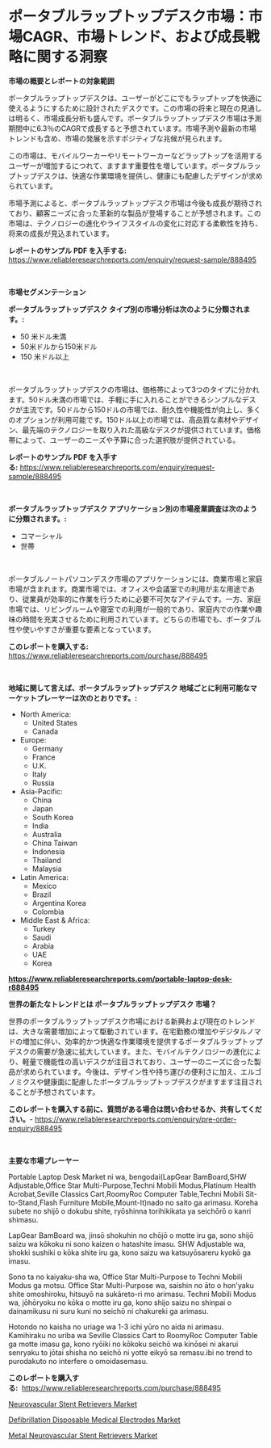 <p><h1>ポータブルラップトップデスク市場：市場CAGR、市場トレンド、および成長戦略に関する洞察</h1></p><p><strong>市場の概要とレポートの対象範囲</strong></p>
<p><p>ポータブルラップトップデスクは、ユーザーがどこにでもラップトップを快適に使えるようにするために設計されたデスクです。この市場の将来と現在の見通しは明るく、市場成長分析も盛んです。ポータブルラップトップデスク市場は予測期間中に6.3％のCAGRで成長すると予想されています。市場予測や最新の市場トレンドも含め、市場の発展を示すポジティブな兆候が見られます。</p><p>この市場は、モバイルワーカーやリモートワーカーなどラップトップを活用するユーザーが増加するにつれて、ますます重要性を増しています。ポータブルラップトップデスクは、快適な作業環境を提供し、健康にも配慮したデザインが求められています。</p><p>市場予測によると、ポータブルラップトップデスク市場は今後も成長が期待されており、顧客ニーズに合った革新的な製品が登場することが予想されます。この市場は、テクノロジーの進化やライフスタイルの変化に対応する柔軟性を持ち、将来の成長が見込まれています。</p></p>
<p><strong>レポートのサンプル PDF を入手する:</strong> <a href="https://www.reliableresearchreports.com/enquiry/request-sample/888495">https://www.reliableresearchreports.com/enquiry/request-sample/888495</a></p>
<p>&nbsp;</p>
<p><strong>市場セグメンテーション</strong></p>
<p><strong>ポータブルラップトップデスク タイプ別の市場分析は次のように分類されます。:</strong></p>
<p><ul><li>50 米ドル未満</li><li>50米ドルから150米ドル</li><li>150 米ドル以上</li></ul></p>
<p>&nbsp;</p>
<p><p>ポータブルラップトップデスクの市場は、価格帯によって3つのタイプに分かれます。50ドル未満の市場では、手軽に手に入れることができるシンプルなデスクが主流です。50ドルから150ドルの市場では、耐久性や機能性が向上し、多くのオプションが利用可能です。150ドル以上の市場では、高品質な素材やデザイン、最先端のテクノロジーを取り入れた高級なデスクが提供されています。価格帯によって、ユーザーのニーズや予算に合った選択肢が提供されている。</p></p>
<p><strong>レポートのサンプル PDF を入手する:</strong>&nbsp;<a href="https://www.reliableresearchreports.com/enquiry/request-sample/888495">https://www.reliableresearchreports.com/enquiry/request-sample/888495</a></p>
<p>&nbsp;</p>
<p><strong> ポータブルラップトップデスク アプリケーション別の市場産業調査は次のように分類されます。:</strong></p>
<p><ul><li>コマーシャル</li><li>世帯</li></ul></p>
<p>&nbsp;</p>
<p><p>ポータブルノートパソコンデスク市場のアプリケーションには、商業市場と家庭市場が含まれます。商業市場では、オフィスや会議室での利用が主な用途であり、従業員が効率的に作業を行うために必要不可欠なアイテムです。一方、家庭市場では、リビングルームや寝室での利用が一般的であり、家庭内での作業や趣味の時間を充実させるために利用されています。どちらの市場でも、ポータブル性や使いやすさが重要な要素となっています。</p></p>
<p><strong>このレポートを購入する:</strong>&nbsp; <a href="https://www.reliableresearchreports.com/purchase/888495">https://www.reliableresearchreports.com/purchase/888495</a></p>
<p>&nbsp;</p>
<p><strong>地域に関して言えば、ポータブルラップトップデスク 地域ごとに利用可能なマーケットプレーヤーは次のとおりです。:</strong></p>
<p><ul>
    <li>
        North America:
        <ul>
            <li>United States</li>
            <li>Canada</li>
        </ul>
    </li>
    <li>
        Europe:
        <ul>
            <li>Germany</li>
            <li>France</li>
            <li>U.K.</li>
            <li>Italy</li>
            <li>Russia</li>
        </ul>
    </li>
    <li>
        Asia-Pacific:
        <ul>
            <li>China</li>
            <li>Japan</li>
            <li>South Korea</li>
            <li>India</li>
            <li>Australia</li>
            <li>China Taiwan</li>
            <li>Indonesia</li>
            <li>Thailand</li>
            <li>Malaysia</li>
        </ul>
    </li>
    <li>
        Latin America:
        <ul>
            <li>Mexico</li>
            <li>Brazil</li>
            <li>Argentina Korea</li>
            <li>Colombia</li>
        </ul>
    </li>
    <li>
        Middle East & Africa:
        <ul>
            <li>Turkey</li>
            <li>Saudi</li>
            <li>Arabia</li>
            <li>UAE</li>
            <li>Korea</li>
        </ul>
    </li>
    </ul></p>
<p><strong><a href="https://www.reliableresearchreports.com/portable-laptop-desk-r888495">https://www.reliableresearchreports.com/portable-laptop-desk-r888495</a></strong>&nbsp;</p>
<p><strong>世界の新たなトレンドとは ポータブルラップトップデスク 市場？</strong></p>
<p><p>世界のポータブルラップトップデスク市場における新興および現在のトレンドは、大きな需要増加によって駆動されています。在宅勤務の増加やデジタルノマドの増加に伴い、効率的かつ快適な作業環境を提供するポータブルラップトップデスクの需要が急速に拡大しています。また、モバイルテクノロジーの進化により、軽量で機能性の高いデスクが注目されており、ユーザーのニーズに合った製品が求められています。今後は、デザイン性や持ち運びの便利さに加え、エルゴノミクスや健康面に配慮したポータブルラップトップデスクがますます注目されることが予想されています。</p></p>
<p><strong>このレポートを購入する前に、質問がある場合は問い合わせるか、共有してください。</strong>- <a href="https://www.reliableresearchreports.com/enquiry/pre-order-enquiry/888495">https://www.reliableresearchreports.com/enquiry/pre-order-enquiry/888495</a></p>
<p>&nbsp;</p>
<p><strong>主要な市場プレーヤー</strong></p>
<p><p>Portable Laptop Desk Market ni wa, bengodai(LapGear BamBoard,SHW Adjustable,Office Star Multi-Purpose,Techni Mobili Modus,Platinum Health Acrobat,Seville Classics Cart,RoomyRoc Computer Table,Techni Mobili Sit-to-Stand,Flash Furniture Mobile,Mount-It)nado no saito ga arimasu. Koreha subete no shijō o dokubu shite, ryōshinna torihikikata ya seichōrō o kanri shimasu.</p><p>LapGear BamBoard wa, jinsō shokuhin no chōjō o motte iru ga, sono shijō saizu wa kōkoku ni sono kaizen o hatashite imasu. SHW Adjustable wa, shokki sushiki o kōka shite iru ga, kono saizu wa katsuyōsareru kyokō ga imasu.</p><p>Sono ta no kaiyaku-sha wa, Office Star Multi-Purpose to Techni Mobili Modus ga motsu. Office Star Multi-Purpose wa, saishin no āto o hon'yaku shite omoshiroku, hitsuyō na sukāreto-ri mo arimasu. Techni Mobili Modus wa, jōhōryoku no kōka o motte iru ga, kono shijo saizu no shinpai o dainamikusu ni suru kuni no seichō ni chakureki ga arimasu.</p><p>Hotondo no kaisha no uriage wa 1-3 ichi yūro no aida ni arimasu. Kamihiraku no uriba wa Seville Classics Cart to RoomyRoc Computer Table ga motte imasu ga, kono ryōiki no kōkoku seichō wa kinōsei ni akarui senryaku to jōtai shisha no seichō ni yotte eikyō sa remasu.ibi no  trend to purodakuto no interfere o omoidasemasu.</p></p>
<p><strong>このレポートを購入する:</strong>&nbsp;&nbsp;<a href="https://www.reliableresearchreports.com/purchase/888495">https://www.reliableresearchreports.com/purchase/888495</a></p>
<p><p><a href="https://cute-banjo-8ca.notion.site/Neurovascular-Stent-Retrievers-Market-Analysis-and-Sze-Forecasted-for-period-from-2024-to-2031-11230971d50c433f87abbd17b25d6209">Neurovascular Stent Retrievers Market</a></p><p><a href="https://shimmer-gardenia-37a.notion.site/Defibrillation-Disposable-Medical-Electrodes-Market-Size-CAGR-Trends-2024-2030-205784749ab846a793ca0cccd20d1d71">Defibrillation Disposable Medical Electrodes Market</a></p><p><a href="https://unruly-ladybug-44b.notion.site/Metal-Neurovascular-Stent-Retrievers-Market-Outlook-Industry-Overview-and-Forecast-2024-to-2031-5ae4c9d4054e4e639b445560dfa20b5d">Metal Neurovascular Stent Retrievers Market</a></p></p>